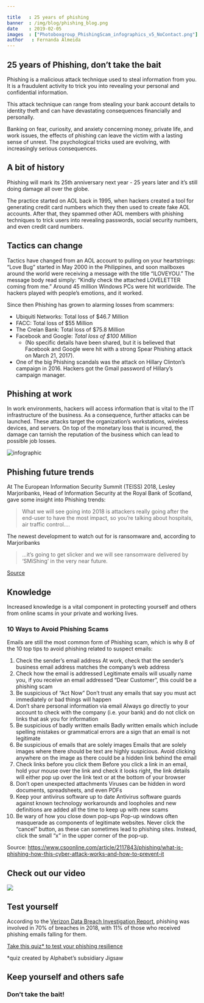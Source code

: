 ```yaml
---

title   : 25 years of phishing
banner  : /img/blog/phishing_blog.png
date    : 2019-02-05
images  : ["Photoboxgroup_PhishingScam_infographics_v5_NoContact.png"]
author   : Fernanda Almeida
---
```


## 25 years of Phishing, don’t take the bait

Phishing is a malicious attack technique used to steal information from you. It is a fraudulent activity to trick you into revealing your personal and confidential information. 

This attack technique can range from stealing your bank account details to identity theft and can have devastating consequences financially and personally.

Banking on fear, curiosity, and anxiety concerning money, private life, and work issues, the effects of phishing can leave the victim with a lasting sense of unrest. The psychological tricks used are evolving, with increasingly serious consequences.

## A bit of history

Phishing will mark its 25th anniversary next year - 25 years later and it’s still doing damage all over the globe. 

The practice started on AOL back in 1995, when hackers created a tool for generating credit card numbers which they then used to create fake AOL accounts. After that, they spammed other AOL members with phishing techniques to trick users into revealing passwords, social security numbers, and even credit card numbers.

## Tactics can change
Tactics have changed from an AOL account to pulling on your heartstrings: “Love Bug” started in May 2000 in the Philippines, and soon mailboxes around the world were receiving a message with the title  “ILOVEYOU.” The message body read simply: “Kindly check the attached LOVELETTER coming from me.” Around 45 million Windows PCs were hit worldwide. The hackers played with people’s emotions, and it worked.
 
Since then Phishing has grown to alarming losses from scammers:

* Ubiquiti Networks: Total loss of $46.7 Million
* FACC: Total loss of $55 Million
* The Crelan Bank: Total loss of $75.8 Million
* Facebook and Google: *Total loss of $100 Million*
  - (No specific details have been shared, but it is believed that Facebook and Google were hit with a strong Spear Phishing attack on March 21, 2017).
*  One of the big Phishing scandals was the attack on Hillary Clinton’s campaign in 2016. Hackers got the Gmail password of Hillary’s campaign manager.

## Phishing at work
In work environments, hackers will access information that is vital to the IT infrastructure of the business. As a consequence, further attacks can be launched. These attacks target the organization’s workstations, wireless devices, and servers. On top of the monetary loss that is incurred, the damage can tarnish the reputation of the business which can lead to possible job losses.

![infographic](/images/Photoboxgroup_PhishingScam_infographics_v5_NoContact.png)

## Phishing future trends
At The European Information Security Summit (TEISS) 2018, Lesley Marjoribanks, Head of Information Security at the Royal Bank of Scotland, gave some insight into Phishing trends: 
> What we will see going into 2018 is attackers really going after the end-user to have the most impact, so you’re talking about
> hospitals, air traffic control.... 

The newest development to watch out for is ransomware and, according to Marjoribanks
>...it’s going to get slicker and we will see ransomware delivered by ‘SMiShing’ in the very near future. 

[Source](https://www.infosecurity-magazine.com/news/teiss18-phishing-trends-future/)

## Knowledge
Increased knowledge is a vital component in protecting yourself and others from online scams in your private and working lives. 

### 10 Ways to Avoid Phishing Scams

Emails are still the most common form of Phishing scam, which is why 8 of the 10 top tips to avoid phishing related to suspect emails:

1. Check the sender’s email address
  At work, check that the sender’s business email address matches the company’s web address
2. Check how the email is addressed
  Legitimate emails will usually name you, if you receive an email addressed “Dear Customer”, this could be a phishing scam
3. Be suspicious of “Act Now”
  Don’t trust any emails that say you must act immediately or bad things will happen
4. Don’t share personal information via email
  Always go directly to your account to check with the company (i.e. your bank) and do not click on links that ask you for information
5. Be suspicious of badly written emails
  Badly written emails which include spelling mistakes or grammatical errors are a sign that an email is not legitimate
6. Be suspicious of emails that are solely images
  Emails that are solely images where there should be text are highly suspicious. Avoid clicking anywhere on the image as there could be a hidden link behind the email 
7. Check links before you click them
  Before you click a link in an email, hold your mouse over the link and check it looks right, the link details will either pop up over   the link text or at the bottom of your browser
8. Don’t open unexpected attachments
  Viruses can be hidden in word documents, spreadsheets, and even PDFs
9. Keep your antivirus software up to date
  Antivirus software guards against known technology workarounds and loopholes and new definitions are added all the time to keep up with new scams
10. Be wary of how you close down pop-ups
  Pop-up windows often masquerade as components of legitimate websites. Never click the “cancel” button, as these can sometimes lead to phishing sites. Instead, click the small “x” in the upper corner of the pop-up.
  
Source: https://www.csoonline.com/article/2117843/phishing/what-is-phishing-how-this-cyber-attack-works-and-how-to-prevent-it

## Check out our video

[![](http://img.youtube.com/vi/rmUcaFx0WCY/0.jpg)](http://www.youtube.com/watch?v=rmUcaFx0WCY "How to spot a phishing email")

## Test yourself

According to the [Verizon Data Breach Investigation Report](https://enterprise.verizon.com/resources/reports/dbir/), phishing was involved in 70% of breaches in 2018, with 11% of those who received phishing emails falling for them.

[Take this quiz* to test your phishing resilience](https://phishingquiz.withgoogle.com/)

*quiz created by Alphabet’s subsidiary Jigsaw


## Keep yourself and others safe
### Don’t take the bait!
























